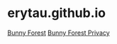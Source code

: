 # erytau.github.io

[Bunny Forest](games/bunny-forest.md)
[Bunny Forest Privacy](games/bunny-forest-privacy.md)
